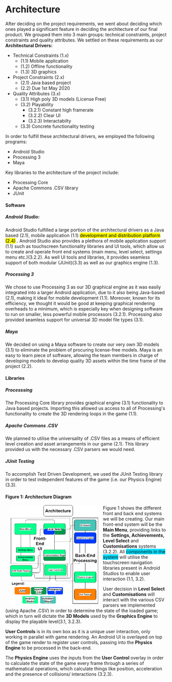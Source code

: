 # Architecture
After deciding on the project requirements, we went about deciding which ones played a significant feature in deciding the architecture of our final product. We grouped them into 3 main groups: technical constraints, project constraints and quality attributes. We settled on these requirements as our **Architectural Drivers:** 
- Technical Constraints (1.x)
  - (1.1) Mobile application
  - (1.2) Offline functionality
  - (1.3) 3D graphics 
- Project Constraints (2.x)
  - (2.1) Java based project
  - (2.2) Due 1st May 2020
- Quality Attributes (3.x)
  - (3.1) High poly 3D models (License Free)
  - (3.2) Playability
    - (3.2.1) Constant high framerate
    - (3.2.2) Clear UI
    - (3.2.3) Interactabilty 
  - (3.3) Concrete functionality testing

In order to fulfill these architectural drivers, we employed the following programs:
  - Android Studio
  - Processing 3
  - Maya

Key libraries to the architecture of the project include:
  - Processing Core
  - Apache Commons .CSV library
  - JUnit

#### Software
##### Android Studio:

Android Studio fulfilled a large portion of the architectural drivers as a Java based (2.1), mobile application (1.1) 
<mark>development and distribution platform (2.4)</mark>
. Android Studio also provides a plethora of mobile application support (1.1) such as touchscreen functionality libraries and UI tools, which allow us to create and operate front end systems (<!--which include our-->main menu, level select, settings menu etc.)(3.2.2). As well UI tools and libraries, it provides seamless support of both modular (JUnit)(3.3) as well as our graphics engine (1.3).

##### Processing 3

We chose to use Processing 3 as our 3D graphical engine as it was easily integrated into a larger Android application, due to it also being Java-based (2.1), making it ideal for mobile development (1.1). Moreover, known for its efficiency, we thought it would be good at keeping graphical rendering overheads to a minimum, which is especially key when designing software to run on smaller, less powerful mobile processors (3.2.1). Processing also provided seamless support for universal 3D model file types (3.1). 

##### Maya

We decided on using a Maya software to create our very own 3D models (3.1) to eliminate the problem of procuring license-free models. Maya is an easy to learn piece of software, allowing the team members in charge of developing models to develop quality 3D assets within the time frame of the project (2.2).

#### Libraries

##### Processsing

The Processing Core library provides graphical engine (3.1) functionality to Java based projects. Importing this allowed us access to all of Processing's functionality to create the 3D rendering loops in the game (1.1). 

##### Apache Commons .CSV

We planned to utilise the universality of .CSV files as a means of efficient level creation and asset arrangements in our game (2.1). This library provided us with the necessary .CSV parsers we would need.

##### JUnit Testing

To accomplish Test Driven Development, we used the JUnit Testing library in order to test independent features of the game (i.e. our Physics Engine) (3.3).

#### Figure 1: Architecture Diagram
<img src="./Architecture%20Diagram/Architecture_Diagram.png" alt="drawing" width="275" ALIGN="left" HSPACE="15"/>


Figure 1 shows the different front and back end systems we will be creating. Our main front-end system will be the **Main Menu**, providing links to the **Settings, Achievements, Level Select** and **Customisations** systems (3.2.2). All 
<span style="background-color: #00DBFF">components in the system</span>
 will utilise the touchscreen navigation libraries present in Android Studios to enable user interaction (1.1, 3.2). 

User decision in **Level Select** and **Customisations** will interact with the various CSV parsers we implemented (using Apache .CSV) in order to determine the state of the loaded game; which in turn will dictate the **3D Models** used by the **Graphics Engine** to display the playable level(3.1, 3.2.3). 

**User Controls** is in its own box as it is a unique user interaction, only working in parallel with game rendering. An Android UI is overlayed on top of the game render to register user controls, passing into the **Physics Engine** to be processed in the back-end. 

The **Physics Engine** uses the inputs from the **User Control** overlay in order to calculate the state of the game every frame through a series of mathematical operations, which calculate things like position, acceleration and the presence of collisions/ interactions (3.2.3).